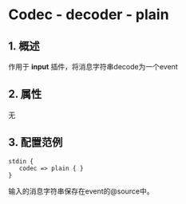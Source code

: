 # Codec - decoder - plain

## 1. 概述

作用于 **input** 插件，将消息字符串decode为一个event

## 2. 属性

无

## 3. 配置范例

```
stdin {
   codec => plain { }
}
```

输入的消息字符串保存在event的@source中。